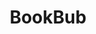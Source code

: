 ---
title: BookBub
layout: post
image: "/assets/images/projects/bookbub.png"
post-image: "https://builtwithruby.com/assets/images/projects/bookbub.png"
description: BookBub is a free service that helps millions of readers discover books they'll love while providing publishers and authors with a way to drive sales and find new fans.
technology: Ruby, Rails
available_on: Web
type: Book Discovery
permalink: /bookbub/
website_link: https://www.bookbub.com/
group: project
---